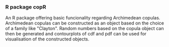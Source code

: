### R package copR

An R package offering basic funcionality regarding Archimedean copulas.
Archimedean copulas can be constructed as an object based on the choice of a family like "Clayton". Random numbers based on the copula object can then be generated and contourplots of cdf and pdf can be used for visualisation of the constructed objects.
